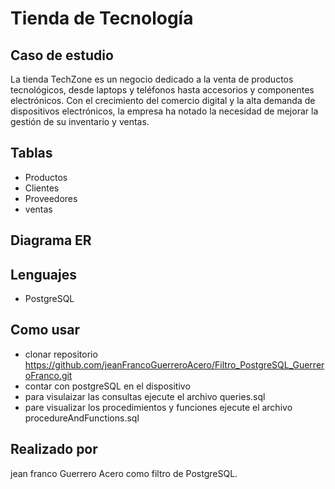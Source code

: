 # Tienda de Tecnología

## Caso de estudio

La tienda TechZone es un negocio dedicado a la venta de productos tecnológicos, desde laptops y
teléfonos hasta accesorios y componentes electrónicos. Con el crecimiento del comercio digital y
la alta demanda de dispositivos electrónicos, la empresa ha notado la necesidad de mejorar la
gestión de su inventario y ventas.

## Tablas
- Productos
- Clientes
- Proveedores
- ventas

## Diagrama ER


## Lenguajes
- PostgreSQL

## Como usar
- clonar repositorio https://github.com/jeanFrancoGuerreroAcero/Filtro_PostgreSQL_GuerreroFranco.git
- contar con postgreSQL en el dispositivo
- para visulaizar las consultas ejecute el archivo queries.sql
- pare visualizar los procedimientos y funciones ejecute el archivo procedureAndFunctions.sql

## Realizado por
jean franco Guerrero Acero como filtro de PostgreSQL.
